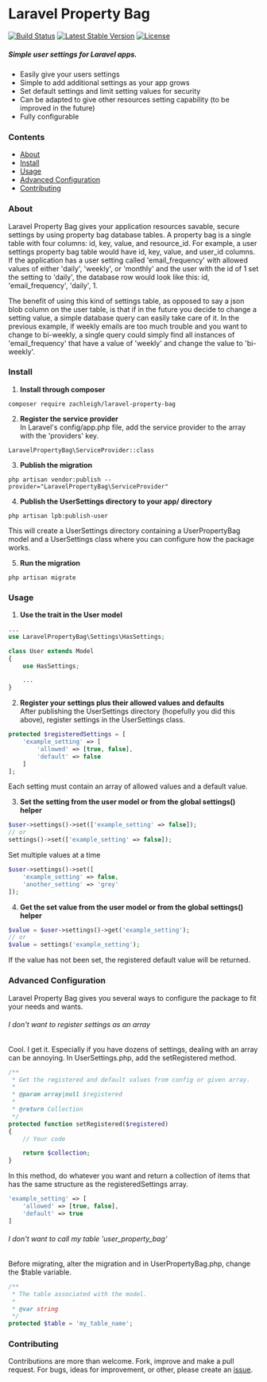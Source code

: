 # Laravel Property Bag   
[![Build Status](https://travis-ci.org/zachleigh/laravel-property-bag.svg?branch=master)](https://travis-ci.org/zachleigh/laravel-property-bag)
[![Latest Stable Version](https://poser.pugx.org/zachleigh/laravel-property-bag/version.svg)](//packagist.org/packages/zachleigh/laravel-property-bag) 
[![License](https://poser.pugx.org/zachleigh/laravel-property-bag/license.svg)](//packagist.org/packages/zachleigh/laravel-property-bag)  
##### Simple user settings for Laravel apps. 
  - Easily give your users settings
  - Simple to add additional settings as your app grows
  - Set default settings and limit setting values for security
  - Can be adapted to give other resources setting capability (to be improved in the future)
  - Fully configurable

### Contents
  - [About](#about)
  - [Install](#install)
  - [Usage](#usage)
  - [Advanced Configuration](#advanced-configuration)
  - [Contributing](#contributing)

### About
Laravel Property Bag gives your application resources savable, secure settings by using property bag database tables. A property bag is a single table with four columns: id, key, value, and resource_id. For example, a user settings property bag table would have id, key, value, and user_id columns. If the application has a user setting called 'email_frequency' with allowed values of either 'daily', 'weekly', or 'monthly' and the user with the id of 1 set the setting to 'daily', the database row would look like this: id, 'email_frequency', 'daily', 1.    
    
The benefit of using this kind of settings table, as opposed to say a json blob column on the user table, is that if in the future you decide to change a setting value, a simple database query can easily take care of it. In the previous example, if weekly emails are too much trouble and you want to change to bi-weekly, a single query could simply find all instances of 'email_frequency' that have a value of 'weekly' and change the value to 'bi-weekly'. 

### Install
  1. **Install through composer**     
```
composer require zachleigh/laravel-property-bag
```

  2. **Register the service provider**        
In Laravel's config/app.php file, add the service provider to the array with the 'providers' key.
```
LaravelPropertyBag\ServiceProvider::class
```

  3. **Publish the migration**      
```
php artisan vendor:publish --provider="LaravelPropertyBag\ServiceProvider"
```

  4. **Publish the UserSettings directory to your app/ directory**       
```
php artisan lpb:publish-user
```
This will create a UserSettings directory containing a UserPropertyBag model and a UserSettings class where you can configure how the package works.

  5. **Run the migration**      
```
php artisan migrate
```

### Usage
  1. **Use the trait in the User model**      
```php
...
use LaravelPropertyBag\Settings\HasSettings;

class User extends Model
{
    use HasSettings;

    ...
}
```

  2. **Register your settings plus their allowed values and defaults**      
After publishing the UserSettings directory (hopefully you did this above), register settings in the UserSettings class.
```php
protected $registeredSettings = [
    'example_setting' => [
        'allowed' => [true, false],
        'default' => false
    ]
];
```
Each setting must contain an array of allowed values and a default value.

  3. **Set the setting from the user model or from the global settings() helper**      
```php
$user->settings()->set(['example_setting' => false]);
// or
settings()->set(['example_setting' => false]);
```

Set multiple values at a time
```php
$user->settings()->set([
    'example_setting' => false,
    'another_setting' => 'grey'
]);
```

  4. **Get the set value from the user model or from the global settings() helper**     
```php
$value = $user->settings()->get('example_setting');
// or
$value = settings('example_setting');
```
If the value has not been set, the registered default value will be returned.

### Advanced Configuration
Laravel Property Bag gives you several ways to configure the package to fit your needs and wants.

###### I don't want to register settings as an array
Cool. I get it. Especially if you have dozens of settings, dealing with an array can be annoying. In UserSettings.php, add the setRegistered method.
```php
/**
 * Get the registered and default values from config or given array.
 *
 * @param array|null $registered
 *
 * @return Collection
 */
protected function setRegistered($registered)
{
    // Your code

    return $collection;
}
```
In this method, do whatever you want and return a collection of items that has the same structure as the registeredSettings array.
```php
'example_setting' => [
    'allowed' => [true, false],
    'default' => true
]
```

###### I don't want to call my table 'user_property_bag'
Before migrating, alter the migration and in UserPropertyBag.php, change the $table variable.
```php
/**
 * The table associated with the model.
 *
 * @var string
 */
protected $table = 'my_table_name';
```

### Contributing
Contributions are more than welcome. Fork, improve and make a pull request. For bugs, ideas for improvement, or other, please create an [issue](https://github.com/zachleigh/laravel-property-bag/issues).
